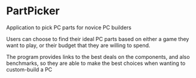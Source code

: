 # PartPicker
Application to pick PC parts for novice PC builders 

Users can choose to find their ideal PC parts based on either a game they want to play, or their budget that they are willing to spend.

The program provides links to the best deals on the components, and also benchmarks, so they are able to make the best choices when wanting to custom-build a PC
